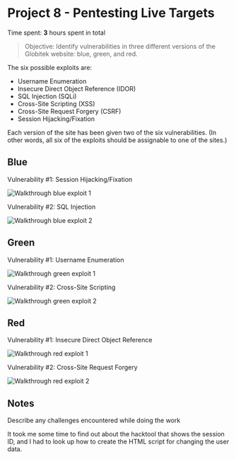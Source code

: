 # Project 8 - Pentesting Live Targets

Time spent: **3** hours spent in total

> Objective: Identify vulnerabilities in three different versions of the Globitek website: blue, green, and red.

The six possible exploits are:
* Username Enumeration
* Insecure Direct Object Reference (IDOR)
* SQL Injection (SQLi)
* Cross-Site Scripting (XSS)
* Cross-Site Request Forgery (CSRF)
* Session Hijacking/Fixation

Each version of the site has been given two of the six vulnerabilities. (In other words, all six of the exploits should be assignable to one of the sites.)

## Blue

Vulnerability #1: Session Hijacking/Fixation

![Walkthrough blue exploit 1](https://i.imgur.com/1PmVejt.gif)

Vulnerability #2: SQL Injection

![Walkthrough blue exploit 2](https://i.imgur.com/rsZAh08.gif)

## Green

Vulnerability #1: Username Enumeration

![Walkthrough green exploit 1](https://i.imgur.com/p7XIsg5.gif)

Vulnerability #2: Cross-Site Scripting

![Walkthrough green exploit 2](https://i.imgur.com/qGqluuR.gif)

## Red

Vulnerability #1: Insecure Direct Object Reference

![Walkthrough red exploit 1](https://i.imgur.com/Gvf572l.gif)

Vulnerability #2: Cross-Site Request Forgery

![Walkthrough red exploit 2](https://i.imgur.com/rVImgIc.gif)

## Notes

Describe any challenges encountered while doing the work

It took me some time to find out about the hacktool that shows the session ID, and I had to look up how to create the HTML script for changing the user data.
